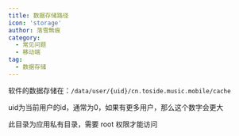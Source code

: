 ```yaml
---
title: 数据存储路径
icon: 'storage'
author: 落雪無痕
category:
  - 常见问题
  - 移动端
tag:
  - 数据存储
---
```


软件的数据存储在：`/data/user/{uid}/cn.toside.music.mobile/cache`

uid为当前用户的id，通常为0，如果有更多用户，那么这个数字会更大

此目录为应用私有目录，需要 root 权限才能访问
